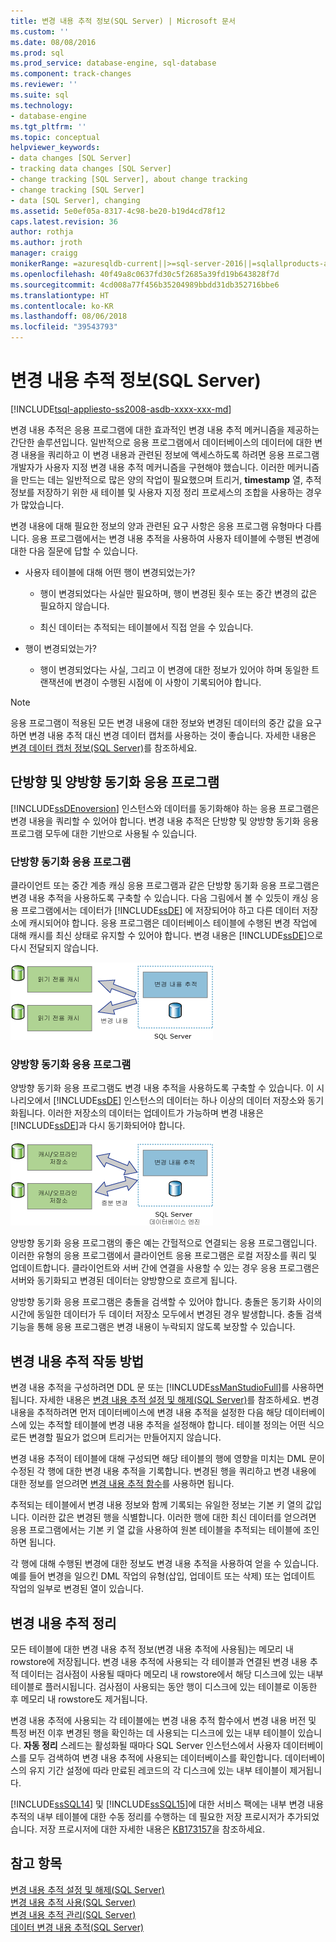 ```yaml
---
title: 변경 내용 추적 정보(SQL Server) | Microsoft 문서
ms.custom: ''
ms.date: 08/08/2016
ms.prod: sql
ms.prod_service: database-engine, sql-database
ms.component: track-changes
ms.reviewer: ''
ms.suite: sql
ms.technology:
- database-engine
ms.tgt_pltfrm: ''
ms.topic: conceptual
helpviewer_keywords:
- data changes [SQL Server]
- tracking data changes [SQL Server]
- change tracking [SQL Server], about change tracking
- change tracking [SQL Server]
- data [SQL Server], changing
ms.assetid: 5e0ef05a-8317-4c98-be20-b19d4cd78f12
caps.latest.revision: 36
author: rothja
ms.author: jroth
manager: craigg
monikerRange: =azuresqldb-current||>=sql-server-2016||=sqlallproducts-allversions||>=sql-server-linux-2017
ms.openlocfilehash: 40f49a8c0637fd30c5f2685a39fd19b643828f7d
ms.sourcegitcommit: 4cd008a77f456b35204989bbdd31db352716bbe6
ms.translationtype: HT
ms.contentlocale: ko-KR
ms.lasthandoff: 08/06/2018
ms.locfileid: "39543793"
---
```

# <a name="about-change-tracking-sql-server"></a>변경 내용 추적 정보(SQL Server)
[!INCLUDE[tsql-appliesto-ss2008-asdb-xxxx-xxx-md](../../includes/tsql-appliesto-ss2008-asdb-xxxx-xxx-md.md)]

  변경 내용 추적은 응용 프로그램에 대한 효과적인 변경 내용 추적 메커니즘을 제공하는 간단한 솔루션입니다. 일반적으로 응용 프로그램에서 데이터베이스의 데이터에 대한 변경 내용을 쿼리하고 이 변경 내용과 관련된 정보에 액세스하도록 하려면 응용 프로그램 개발자가 사용자 지정 변경 내용 추적 메커니즘을 구현해야 했습니다. 이러한 메커니즘을 만드는 데는 일반적으로 많은 양의 작업이 필요했으며 트리거, **timestamp** 열, 추적 정보를 저장하기 위한 새 테이블 및 사용자 지정 정리 프로세스의 조합을 사용하는 경우가 많았습니다.  
  
 변경 내용에 대해 필요한 정보의 양과 관련된 요구 사항은 응용 프로그램 유형마다 다릅니다. 응용 프로그램에서는 변경 내용 추적을 사용하여 사용자 테이블에 수행된 변경에 대한 다음 질문에 답할 수 있습니다.  
  
-   사용자 테이블에 대해 어떤 행이 변경되었는가?  
  
    -   행이 변경되었다는 사실만 필요하며, 행이 변경된 횟수 또는 중간 변경의 값은 필요하지 않습니다.  
  
    -   최신 데이터는 추적되는 테이블에서 직접 얻을 수 있습니다.  
  
-   행이 변경되었는가?  
  
    -   행이 변경되었다는 사실, 그리고 이 변경에 대한 정보가 있어야 하며 동일한 트랜잭션에 변경이 수행된 시점에 이 사항이 기록되어야 합니다.  
  
> [!NOTE]  
>  응용 프로그램이 적용된 모든 변경 내용에 대한 정보와 변경된 데이터의 중간 값을 요구하면 변경 내용 추적 대신 변경 데이터 캡처를 사용하는 것이 좋습니다. 자세한 내용은 [변경 데이터 캡처 정보&#40;SQL Server&#41;](../../relational-databases/track-changes/about-change-data-capture-sql-server.md)를 참조하세요.  
  
## <a name="one-way-and-two-way-synchronization-applications"></a>단방향 및 양방향 동기화 응용 프로그램  
 [!INCLUDE[ssDEnoversion](../../includes/ssdenoversion-md.md)] 인스턴스와 데이터를 동기화해야 하는 응용 프로그램은 변경 내용을 쿼리할 수 있어야 합니다. 변경 내용 추적은 단방향 및 양방향 동기화 응용 프로그램 모두에 대한 기반으로 사용될 수 있습니다.  
  
### <a name="one-way-synchronization-applications"></a>단방향 동기화 응용 프로그램  
 클라이언트 또는 중간 계층 캐싱 응용 프로그램과 같은 단방향 동기화 응용 프로그램은 변경 내용 추적을 사용하도록 구축할 수 있습니다. 다음 그림에서 볼 수 있듯이 캐싱 응용 프로그램에서는 데이터가 [!INCLUDE[ssDE](../../includes/ssde-md.md)] 에 저장되어야 하고 다른 데이터 저장소에 캐시되어야 합니다. 응용 프로그램은 데이터베이스 테이블에 수행된 변경 작업에 대해 캐시를 최신 상태로 유지할 수 있어야 합니다. 변경 내용은 [!INCLUDE[ssDE](../../includes/ssde-md.md)]으로 다시 전달되지 않습니다.  
  
 ![단방향 동기화 응용 프로그램 표시](../../relational-databases/track-changes/media/one-waysync.gif "단방향 동기화 응용 프로그램 표시")  
  
### <a name="two-way-synchronization-applications"></a>양방향 동기화 응용 프로그램  
 양방향 동기화 응용 프로그램도 변경 내용 추적을 사용하도록 구축할 수 있습니다. 이 시나리오에서 [!INCLUDE[ssDE](../../includes/ssde-md.md)] 인스턴스의 데이터는 하나 이상의 데이터 저장소와 동기화됩니다. 이러한 저장소의 데이터는 업데이트가 가능하며 변경 내용은 [!INCLUDE[ssDE](../../includes/ssde-md.md)]과 다시 동기화되어야 합니다.  
  
 ![양방향 동기화 응용 프로그램 표시](../../relational-databases/track-changes/media/two-waysync.gif "양방향 동기화 응용 프로그램 표시")  
  
 양방향 동기화 응용 프로그램의 좋은 예는 간헐적으로 연결되는 응용 프로그램입니다. 이러한 유형의 응용 프로그램에서 클라이언트 응용 프로그램은 로컬 저장소를 쿼리 및 업데이트합니다. 클라이언트와 서버 간에 연결을 사용할 수 있는 경우 응용 프로그램은 서버와 동기화되고 변경된 데이터는 양방향으로 흐르게 됩니다.  
  
 양방향 동기화 응용 프로그램은 충돌을 검색할 수 있어야 합니다. 충돌은 동기화 사이의 시간에 동일한 데이터가 두 데이터 저장소 모두에서 변경된 경우 발생합니다. 충돌 검색 기능을 통해 응용 프로그램은 변경 내용이 누락되지 않도록 보장할 수 있습니다.  
  
## <a name="how-change-tracking-works"></a>변경 내용 추적 작동 방법  
 변경 내용 추적을 구성하려면 DDL 문 또는 [!INCLUDE[ssManStudioFull](../../includes/ssmanstudiofull-md.md)]를 사용하면 됩니다. 자세한 내용은 [변경 내용 추적 설정 및 해제&#40;SQL Server&#41;](../../relational-databases/track-changes/enable-and-disable-change-tracking-sql-server.md)를 참조하세요. 변경 내용을 추적하려면 먼저 데이터베이스에 변경 내용 추적을 설정한 다음 해당 데이터베이스에 있는 추적할 테이블에 변경 내용 추적을 설정해야 합니다. 테이블 정의는 어떤 식으로든 변경할 필요가 없으며 트리거는 만들어지지 않습니다.  
  
 변경 내용 추적이 테이블에 대해 구성되면 해당 테이블의 행에 영향을 미치는 DML 문이 수정된 각 행에 대한 변경 내용 추적을 기록합니다. 변경된 행을 쿼리하고 변경 내용에 대한 정보를 얻으려면 [변경 내용 추적 함수](../../relational-databases/system-functions/change-tracking-functions-transact-sql.md)를 사용하면 됩니다.  
  
 추적되는 테이블에서 변경 내용 정보와 함께 기록되는 유일한 정보는 기본 키 열의 값입니다. 이러한 값은 변경된 행을 식별합니다. 이러한 행에 대한 최신 데이터를 얻으려면 응용 프로그램에서는 기본 키 열 값을 사용하여 원본 테이블을 추적되는 테이블에 조인하면 됩니다.  
  
 각 행에 대해 수행된 변경에 대한 정보도 변경 내용 추적을 사용하여 얻을 수 있습니다. 예를 들어 변경을 일으킨 DML 작업의 유형(삽입, 업데이트 또는 삭제) 또는 업데이트 작업의 일부로 변경된 열이 있습니다. 
 
## <a name="change-tracking-cleanup"></a>변경 내용 추적 정리
모든 테이블에 대한 변경 내용 추적 정보(변경 내용 추적에 사용됨)는 메모리 내 rowstore에 저장됩니다. 변경 내용 추적에 사용되는 각 테이블과 연결된 변경 내용 추적 데이터는 검사점이 사용될 때마다 메모리 내 rowstore에서 해당 디스크에 있는 내부 테이블로 플러시됩니다. 검사점이 사용되는 동안 행이 디스크에 있는 테이블로 이동한 후 메모리 내 rowstore도 제거됩니다.

변경 내용 추적에 사용되는 각 테이블에는 변경 내용 추적 함수에서 변경 내용 버전 및 특정 버전 이후 변경된 행을 확인하는 데 사용되는 디스크에 있는 내부 테이블이 있습니다. **자동 정리** 스레드는 활성화될 때마다 SQL Server 인스턴스에서 사용자 데이터베이스를 모두 검색하여 변경 내용 추적에 사용되는 데이터베이스를 확인합니다. 데이터베이스의 유지 기간 설정에 따라 만료된 레코드의 각 디스크에 있는 내부 테이블이 제거됩니다.

[!INCLUDE[ssSQL14](../../includes/sssql14-md.md)] 및 [!INCLUDE[ssSQL15](../../includes/sssql15-md.md)]에 대한 서비스 팩에는 내부 변경 내용 추적의 내부 테이블에 대한 수동 정리를 수행하는 데 필요한 저장 프로시저가 추가되었습니다. 저장 프로시저에 대한 자세한 내용은 [KB173157](https://support.microsoft.com/help/3173157/adds-a-stored-procedure-for-the-manual-cleanup-of-the-change-tracking-side-table-in-sql-server-2014-sp2-or-2016-sp1)을 참조하세요. 
  
## <a name="see-also"></a>참고 항목  
 [변경 내용 추적 설정 및 해제&#40;SQL Server&#41;](../../relational-databases/track-changes/enable-and-disable-change-tracking-sql-server.md)   
 [변경 내용 추적 사용&#40;SQL Server&#41;](../../relational-databases/track-changes/work-with-change-tracking-sql-server.md)   
 [변경 내용 추적 관리&#40;SQL Server&#41;](../../relational-databases/track-changes/manage-change-tracking-sql-server.md)   
 [데이터 변경 내용 추적&#40;SQL Server&#41;](../../relational-databases/track-changes/track-data-changes-sql-server.md)  
  
  
